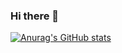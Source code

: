 ### Hi there 👋

[![Anurag's GitHub stats](https://github-readme-stats.vercel.app/api?username=birolozturkk)](https://github.com/anuraghazra/github-readme-stats)
